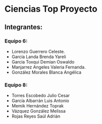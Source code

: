 # Ciencias Top Proyecto

## Integrantes:

### Equipo 6:
* Lorenzo Guerrero Celeste.
* García Landa Brenda Yareli 
* Garcia Toxqui Demian Oswaldo
* Manjarrez Angeles Valeria Fernanda.
* González Morales Blanca Angélica


### Equipo 8:

* Torres Escobedo Julio Cesar
* García Albarrán Luis Antonio
* Memik Hernández Toprak
* Vázquez González Melissa
* Rojas Reyes Saúl Adrián
